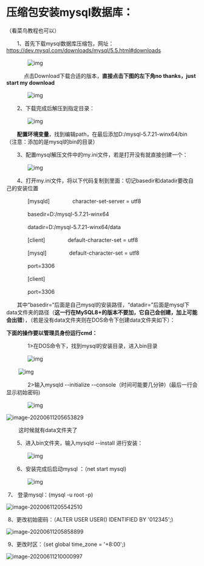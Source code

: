 # 压缩包安装mysql数据库：

（看菜鸟教程也可以）

　　1、首先下载mysql数据库压缩包，网址：https://dev.mysql.com/downloads/mysql/5.5.html#downloads

　　　　![img](https://images2018.cnblogs.com/blog/1292825/201804/1292825-20180420233832447-129397890.png)

　　　 点击Download下载合适的版本，**直接点击下图的左下角no thanks，just start my download**

　　　　![img](https://images2018.cnblogs.com/blog/1292825/201804/1292825-20180420234402584-822231882.png)

　　2、下载完成后解压到指定目录：

　　　　![img](https://images2018.cnblogs.com/blog/1292825/201804/1292825-20180420235137049-1092368320.png)

　　**配置环境变量**，找到编辑path，在最后添加D:/mysql-5.7.21-winx64/bin（注意：添加的是mysql的bin的目录）

　　3、配置mysql解压文件中的my.ini文件，若是打开没有就直接创建一个：

　　　　![img](https://images2018.cnblogs.com/blog/1292825/201804/1292825-20180420235359047-281679327.png)

　　4、打开my.ini文件，将以下代码复制到里面：切记basedir和datadir要改自己的安装位置　

　　　　[mysqld]
　　　　character-set-server = utf8

　　　　basedir=D:/mysql-5.7.21-winx64

　　　　datadir=D:/mysql-5.7.21-winx64/data

　　　　[client]
　　　　default-character-set = utf8

　　　　[mysql]
　　　　default-character-set = utf8

　　　　port=3306

　　　　[client]

　　　　port=3306

　　其中“basedir=“后面是自己mysql的安装路径，“datadir=”后面是mysql下data文件夹的路径（**这一行在MySQL8+的版本不要加，它自己会创建，加上可能会出错**），（若是没有data文件夹则在DOS命令下创建data文件夹如下）：

**下面的操作要以管理员身份运行cmd：**

　　　　1>在DOS命令下，找到mysql的安装目录，进入bin目录

　　　　![img](https://images2018.cnblogs.com/blog/1292825/201804/1292825-20180421000342667-2052415975.png)

　　    ![img](https://img2018.cnblogs.com/blog/1292825/201811/1292825-20181102145038310-1270640844.png)

　　　　2>输入mysqld --initialize  --console（时间可能要几分钟）(最后一行会显示初始密码)

　　　　![img](https://img2018.cnblogs.com/blog/1292825/201811/1292825-20181102151845199-858531967.png)

![image-20200611205653829](C:\Users\11510\AppData\Roaming\Typora\typora-user-images\image-20200611205653829.png)

　　   这时候就有data文件夹了

　　5、进入bin文件夹，输入mysqld --install 进行安装：

　　　　![img](https://img2018.cnblogs.com/blog/1292825/201811/1292825-20181102151951234-686749457.png)

　　6、安装完成后启动mysql ：（net start mysql)

　　　　![img](https://img2018.cnblogs.com/blog/1292825/201811/1292825-20181102152029389-1136009622.png)

​        7、 登录mysql：(mysql -u root -p)

![image-20200611205542510](C:\Users\11510\AppData\Roaming\Typora\typora-user-images\image-20200611205542510.png)

​		8、更改初始密码：（ALTER USER USER() IDENTIFIED BY '012345';)

![image-20200611205858899](C:\Users\11510\AppData\Roaming\Typora\typora-user-images\image-20200611205858899.png)

​		9、更改时区：（set global time_zone = '+8:00';)

![image-20200611210000997](C:\Users\11510\AppData\Roaming\Typora\typora-user-images\image-20200611210000997.png)